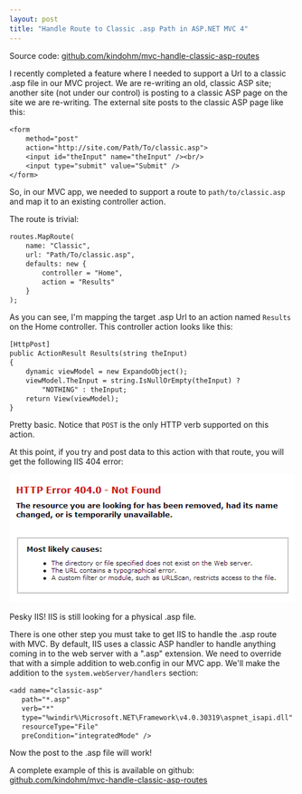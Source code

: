 ```yaml
---
layout: post
title: "Handle Route to Classic .asp Path in ASP.NET MVC 4"
---
```


<p>Source code: <a href="https://github.com/kindohm/mvc-handle-classic-asp-routes">github.com/kindohm/mvc-handle-classic-asp-routes</a></p>
<p>I recently completed a feature where I needed to support a Url to a classic .asp file in our MVC project. We are re-writing an old, classic ASP site; another site (not under our control) is posting to a classic ASP page on the site we are re-writing. The external site posts to the classic ASP page like this:</p>


<pre><code>&lt;form 
    method="post" 
    action="http://site.com/Path/To/classic.asp"&gt;
    &lt;input id="theInput" name="theInput" /&gt;&lt;br/&gt;
    &lt;input type="submit" value="Submit" /&gt;
&lt;/form&gt;</code></pre>

<p>So, in our MVC app, we needed to support a route to <code>path/to/classic.asp</code> and map it to an existing controller action.</p>

<p>The route is trivial:</p>

<pre><code>routes.MapRoute(
    name: "Classic",
    url: "Path/To/classic.asp",
    defaults: new { 
        controller = "Home", 
        action = "Results" 
    }
);</code></pre>

<p>As you can see, I'm mapping the target .asp Url to an action named <code>Results</code> on the Home controller. This controller action looks like this:</p>



<pre><code>[HttpPost]
public ActionResult Results(string theInput)
{
    dynamic viewModel = new ExpandoObject();
    viewModel.TheInput = string.IsNullOrEmpty(theInput) ? 
        "NOTHING" : theInput;
    return View(viewModel);
}</code></pre>

<p>Pretty basic. Notice that <code>POST</code> is the only HTTP verb supported on this action.</p>
<p>At this point, if you try and post data to this action with that route, you will get the following IIS 404 error:</p>
<p><a href="/hodsmedia/classic-asp-notfound.png"><img src="/hodsmedia/classic-asp-notfound.png" alt="not found" width="517" height="226" class="aligncenter size-full wp-image-1618" /></a></p>

<p>Pesky IIS! IIS is still looking for a physical .asp file.</p>
<p>There is one other step you must take to get IIS to handle the .asp route with MVC. By default, IIS uses a classic ASP handler to handle anything coming in to the web server with a ".asp" extension. We need to override that with a simple addition to web.config in our MVC app. We'll make the addition to the <code>system.webServer/handlers</code> section:</p>


<pre><code>&lt;add name="classic-asp"
   path="*.asp"
   verb="*"
   type="%windir%\Microsoft.NET\Framework\v4.0.30319\aspnet_isapi.dll"
   resourceType="File"
   preCondition="integratedMode" /&gt;</code></pre>

<p>Now the post to the .asp file will work!</p>
<p>A complete example of this is available on github: 
  <a href="https://github.com/kindohm/mvc-handle-classic-asp-routes">github.com/kindohm/mvc-handle-classic-asp-routes</a></p>


